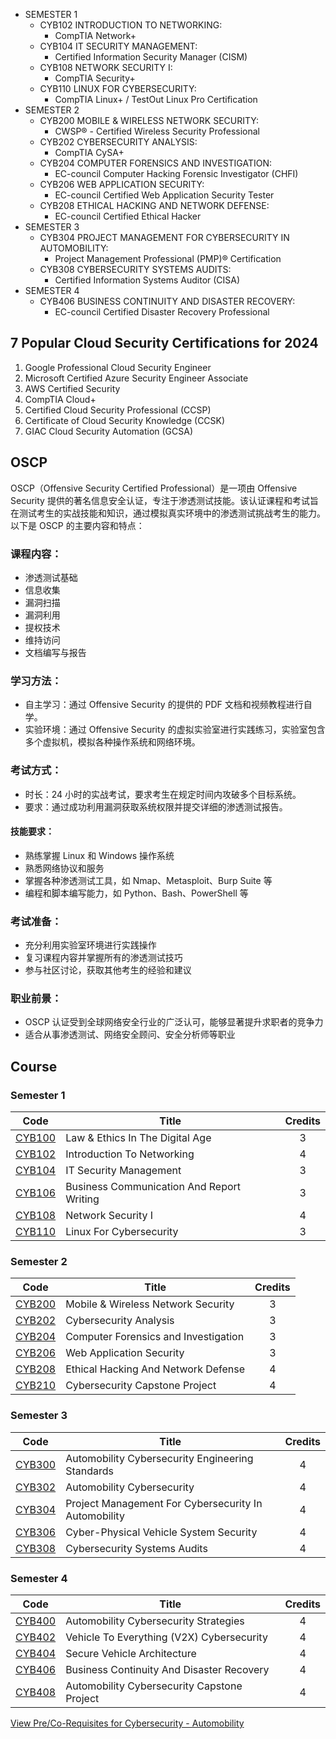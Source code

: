- SEMESTER 1
  - CYB102 INTRODUCTION TO NETWORKING:
    - CompTIA Network+
  - CYB104 IT SECURITY MANAGEMENT:
    - Certified Information Security Manager (CISM)
  - CYB108 NETWORK SECURITY I:
    - CompTIA Security+
  - CYB110 LINUX FOR CYBERSECURITY:
    - CompTIA Linux+ / TestOut Linux Pro Certification
- SEMESTER 2
  - CYB200 MOBILE & WIRELESS NETWORK SECURITY:
    - CWSP® - Certified Wireless Security Professional
  - CYB202 CYBERSECURITY ANALYSIS:
    - CompTIA CySA+
  - CYB204 COMPUTER FORENSICS AND INVESTIGATION:
    - EC-council Computer Hacking Forensic Investigator (CHFI)
  - CYB206 WEB APPLICATION SECURITY:
    - EC-council Certified Web Application Security Tester
  - CYB208 ETHICAL HACKING AND NETWORK DEFENSE:
    - EC-council Certified Ethical Hacker
- SEMESTER 3
  - CYB304 PROJECT MANAGEMENT FOR CYBERSECURITY IN AUTOMOBILITY:
    - Project Management Professional (PMP)® Certification
  - CYB308 CYBERSECURITY SYSTEMS AUDITS:
    - Certified Information Systems Auditor (CISA)
- SEMESTER 4
  - CYB406 BUSINESS CONTINUITY AND DISASTER RECOVERY:
    - EC-council Certified Disaster Recovery Professional

## 7 Popular Cloud Security Certifications for 2024

1. Google Professional Cloud Security Engineer
2. Microsoft Certified Azure Security Engineer Associate
3. AWS Certified Security
4. CompTIA Cloud+
5. Certified Cloud Security Professional (CCSP)
6. Certificate of Cloud Security Knowledge (CCSK)
7. GIAC Cloud Security Automation (GCSA)

## OSCP

OSCP（Offensive Security Certified Professional）是一项由 Offensive Security 提供的著名信息安全认证，专注于渗透测试技能。该认证课程和考试旨在测试考生的实战技能和知识，通过模拟真实环境中的渗透测试挑战考生的能力。以下是 OSCP 的主要内容和特点：

### 课程内容：

- 渗透测试基础
- 信息收集
- 漏洞扫描
- 漏洞利用
- 提权技术
- 维持访问
- 文档编写与报告

### 学习方法：

- 自主学习：通过 Offensive Security 的提供的 PDF 文档和视频教程进行自学。
- 实验环境：通过 Offensive Security 的虚拟实验室进行实践练习，实验室包含多个虚拟机，模拟各种操作系统和网络环境。

### 考试方式：

- 时长：24 小时的实战考试，要求考生在规定时间内攻破多个目标系统。
- 要求：通过成功利用漏洞获取系统权限并提交详细的渗透测试报告。

#### 技能要求：

- 熟练掌握 Linux 和 Windows 操作系统
- 熟悉网络协议和服务
- 掌握各种渗透测试工具，如 Nmap、Metasploit、Burp Suite 等
- 编程和脚本编写能力，如 Python、Bash、PowerShell 等

### 考试准备：

- 充分利用实验室环境进行实践操作
- 复习课程内容并掌握所有的渗透测试技巧
- 参与社区讨论，获取其他考生的经验和建议

### 职业前景：

- OSCP 认证受到全球网络安全行业的广泛认可，能够显著提升求职者的竞争力
- 适合从事渗透测试、网络安全顾问、安全分析师等职业

## Course

### Semester 1

| Code                                                                                             | Title                                     | Credits |
| ------------------------------------------------------------------------------------------------ | ----------------------------------------- | :-----: |
| [CYB100](https://www.stclaircollege.ca/courses/cyb100-law-ethics-digital-age)                    | Law & Ethics In The Digital Age           |    3    |
| [CYB102](https://www.stclaircollege.ca/courses/cyb102-introduction-networking)                   | Introduction To Networking                |    4    |
| [CYB104](https://www.stclaircollege.ca/courses/cyb104-it-security-management)                    | IT Security Management                    |    3    |
| [CYB106](https://www.stclaircollege.ca/courses/cyb106-business-communication-and-report-writing) | Business Communication And Report Writing |    3    |
| [CYB108](https://www.stclaircollege.ca/courses/cyb108-network-security-i)                        | Network Security I                        |    4    |
| [CYB110](https://www.stclaircollege.ca/courses/cyb110-linux-cybersecurity)                       | Linux For Cybersecurity                   |    3    |

### Semester 2

| Code                                                                                        | Title                                | Credits |
| ------------------------------------------------------------------------------------------- | ------------------------------------ | :-----: |
| [CYB200](https://www.stclaircollege.ca/courses/cyb200-mobile-wireless-network-security)     | Mobile & Wireless Network Security   |    3    |
| [CYB202](https://www.stclaircollege.ca/courses/cyb202-cybersecurity-analysis)               | Cybersecurity Analysis               |    3    |
| [CYB204](https://www.stclaircollege.ca/courses/cyb204-computer-forensics-and-investigation) | Computer Forensics and Investigation |    3    |
| [CYB206](https://www.stclaircollege.ca/courses/cyb206-web-application-security)             | Web Application Security             |    3    |
| [CYB208](https://www.stclaircollege.ca/courses/cyb208-ethical-hacking-and-network-defense)  | Ethical Hacking And Network Defense  |    4    |
| [CYB210](https://www.stclaircollege.ca/courses/cyb210-cybersecurity-capstone-project)       | Cybersecurity Capstone Project       |    4    |

### Semester 3

| Code                                                                                                    | Title                                                | Credits |
| ------------------------------------------------------------------------------------------------------- | ---------------------------------------------------- | :-----: |
| [CYB300](https://www.stclaircollege.ca/courses/cyb300-automobility-cybersecurity-engineering-standards) | Automobility Cybersecurity Engineering Standards     |    4    |
| [CYB302](https://www.stclaircollege.ca/courses/cyb302-automobility-cybersecurity)                       | Automobility Cybersecurity                           |    4    |
| [CYB304](https://www.stclaircollege.ca/courses/cyb304-project-management-cybersecurity-automobility)    | Project Management For Cybersecurity In Automobility |    4    |
| [CYB306](https://www.stclaircollege.ca/courses/cyb306-cyber-physical-vehicle-system-security)           | Cyber-Physical Vehicle System Security               |    4    |
| [CYB308](https://www.stclaircollege.ca/courses/cyb308-cybersecurity-systems-audits)                     | Cybersecurity Systems Audits                         |    4    |

### Semester 4

| Code                                                                                               | Title                                       | Credits |
| -------------------------------------------------------------------------------------------------- | ------------------------------------------- | :-----: |
| [CYB400](https://www.stclaircollege.ca/courses/cyb400-automobility-cybersecurity-strategies)       | Automobility Cybersecurity Strategies       |    4    |
| [CYB402](https://www.stclaircollege.ca/courses/cyb402-vehicle-everything-v2x-cybersecurity)        | Vehicle To Everything (V2X) Cybersecurity   |    4    |
| [CYB404](https://www.stclaircollege.ca/courses/cyb404-secure-vehicle-architecture)                 | Secure Vehicle Architecture                 |    4    |
| [CYB406](https://www.stclaircollege.ca/courses/cyb406-business-continuity-and-disaster-recovery)   | Business Continuity And Disaster Recovery   |    4    |
| [CYB408](https://www.stclaircollege.ca/courses/cyb408-automobility-cybersecurity-capstone-project) | Automobility Cybersecurity Capstone Project |    4    |

[View Pre/Co-Requisites for Cybersecurity - Automobility](https://www.stclaircollege.ca/sites/default/files/inline-files/requisites/requisites-cybersecurity-automobility.pdf)
